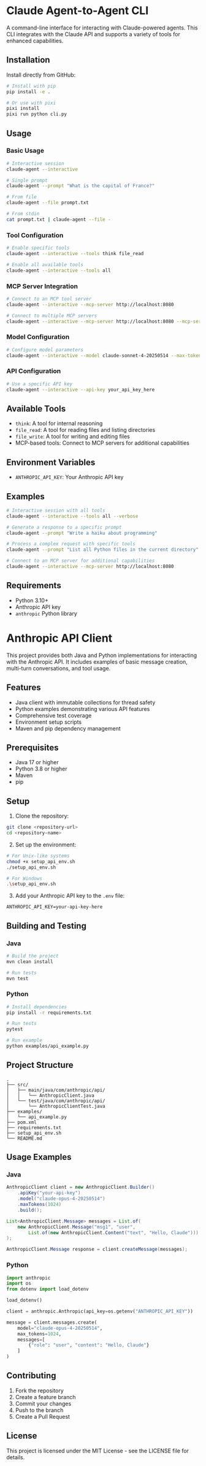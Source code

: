 # Claude Agent-to-Agent CLI

A command-line interface for interacting with Claude-powered agents. This CLI integrates with the Claude API and supports a variety of tools for enhanced capabilities.

## Installation

Install directly from GitHub:

```bash
# Install with pip
pip install -e .

# Or use with pixi
pixi install
pixi run python cli.py
```

## Usage

### Basic Usage

```bash
# Interactive session
claude-agent --interactive

# Single prompt
claude-agent --prompt "What is the capital of France?"

# From file
claude-agent --file prompt.txt

# From stdin
cat prompt.txt | claude-agent --file -
```

### Tool Configuration

```bash
# Enable specific tools
claude-agent --interactive --tools think file_read

# Enable all available tools
claude-agent --interactive --tools all
```

### MCP Server Integration

```bash
# Connect to an MCP tool server
claude-agent --interactive --mcp-server http://localhost:8080

# Connect to multiple MCP servers
claude-agent --interactive --mcp-server http://localhost:8080 --mcp-server http://localhost:8081
```

### Model Configuration

```bash
# Configure model parameters
claude-agent --interactive --model claude-sonnet-4-20250514 --max-tokens 2048 --temperature 0.7
```

### API Configuration

```bash
# Use a specific API key
claude-agent --interactive --api-key your_api_key_here
```

## Available Tools

- `think`: A tool for internal reasoning
- `file_read`: A tool for reading files and listing directories
- `file_write`: A tool for writing and editing files
- MCP-based tools: Connect to MCP servers for additional capabilities

## Environment Variables

- `ANTHROPIC_API_KEY`: Your Anthropic API key

## Examples

```bash
# Interactive session with all tools
claude-agent --interactive --tools all --verbose

# Generate a response to a specific prompt
claude-agent --prompt "Write a haiku about programming"

# Process a complex request with specific tools
claude-agent --prompt "List all Python files in the current directory" --tools file_read

# Connect to an MCP server for additional capabilities
claude-agent --interactive --mcp-server http://localhost:8080
```

## Requirements

- Python 3.10+
- Anthropic API key
- `anthropic` Python library

# Anthropic API Client

This project provides both Java and Python implementations for interacting with the Anthropic API. It includes examples of basic message creation, multi-turn conversations, and tool usage.

## Features

- Java client with immutable collections for thread safety
- Python examples demonstrating various API features
- Comprehensive test coverage
- Environment setup scripts
- Maven and pip dependency management

## Prerequisites

- Java 17 or higher
- Python 3.8 or higher
- Maven
- pip

## Setup

1. Clone the repository:
```bash
git clone <repository-url>
cd <repository-name>
```

2. Set up the environment:
```bash
# For Unix-like systems
chmod +x setup_api_env.sh
./setup_api_env.sh

# For Windows
.\setup_api_env.sh
```

3. Add your Anthropic API key to the `.env` file:
```
ANTHROPIC_API_KEY=your-api-key-here
```

## Building and Testing

### Java

```bash
# Build the project
mvn clean install

# Run tests
mvn test
```

### Python

```bash
# Install dependencies
pip install -r requirements.txt

# Run tests
pytest

# Run example
python examples/api_example.py
```

## Project Structure

```
.
├── src/
│   ├── main/java/com/anthropic/api/
│   │   └── AnthropicClient.java
│   └── test/java/com/anthropic/api/
│       └── AnthropicClientTest.java
├── examples/
│   └── api_example.py
├── pom.xml
├── requirements.txt
├── setup_api_env.sh
└── README.md
```

## Usage Examples

### Java

```java
AnthropicClient client = new AnthropicClient.Builder()
    .apiKey("your-api-key")
    .model("claude-opus-4-20250514")
    .maxTokens(1024)
    .build();

List<AnthropicClient.Message> messages = List.of(
    new AnthropicClient.Message("msg1", "user", 
        List.of(new AnthropicClient.Content("text", "Hello, Claude")))
);

AnthropicClient.Message response = client.createMessage(messages);
```

### Python

```python
import anthropic
import os
from dotenv import load_dotenv

load_dotenv()

client = anthropic.Anthropic(api_key=os.getenv("ANTHROPIC_API_KEY"))

message = client.messages.create(
    model="claude-opus-4-20250514",
    max_tokens=1024,
    messages=[
        {"role": "user", "content": "Hello, Claude"}
    ]
)
```

## Contributing

1. Fork the repository
2. Create a feature branch
3. Commit your changes
4. Push to the branch
5. Create a Pull Request

## License

This project is licensed under the MIT License - see the LICENSE file for details.